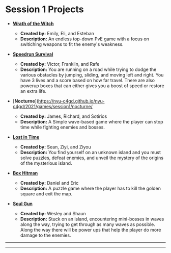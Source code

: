 # Session 1 Projects

+ [**Wrath of the Witch**](https://nyu-c4gd.github.io/nyu-c4gd/2021/games/season1/wrathofthewitch/)
  - **Created by:** Emily, Eli, and Esteban
  - **Description:** An endless top-down PvE game with a focus on switiching weapons to fit the enemy's weakness.
  
+ [**Speedrun Survival**](https://nyu-c4gd.github.io/nyu-c4gd/2021/games/session1/speedrunsurvival/)
  - **Created by:** Victor, Franklin, and Rafe
  - **Description:** You are running on a road while trying to dodge the various obstacles by jumping, sliding, and moving left and right. You have 3 lives and a score based on how far travel. There are also powerup boxes that can either gives you a boost of speed or restore an extra life.
  
+ [**Nocturne**](https://nyu-c4gd.github.io/nyu-c4gd/2021/games/session1/nocturne/
  - **Created by:** James, Richard, and Sotirios
  - **Description:** A Simple wave-based game where the player can stop time while fighting enemies and bosses.

+ [**Lost in Time**](https://nyu-c4gd.github.io/nyu-c4gd/2021/games/session1/lostintime/)
  - **Created by:** Sean, Ziyi, and Ziyou
  - **Description:** You find yourself on an unknown island and you must solve puzzles, defeat enemies, and unveil the mystery of the origins of the mysterious island.

  
+ [**Box Hitman**](https://nyu-c4gd.github.io/nyu-c4gd/2021/games/session1/boxhitman/)
  - **Created by:** Daniel and Eric
  - **Description:** A puzzle game where the player has to kill the golden square and exit the map.

  
+ [**Soul Gun**](https://nyu-c4gd.github.io/nyu-c4gd/2021/games/session1/soulgun/)
  - **Created by:** Wesley and Shaun
  - **Description:** Stuck on an island, encountering mini-bosses in waves along the way, trying to get through as many waves as possible. Along the way there will be power ups that help the player do more damage to the enemies.


----

****
